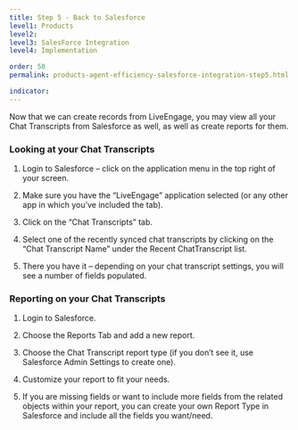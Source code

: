 ```yaml
---
title: Step 5 - Back to Salesforce
level1: Products
level2: 
level3: SalesForce Integration
level4: Implementation

order: 50
permalink: products-agent-efficiency-salesforce-integration-step5.html

indicator:
---
```


Now that we can create records from LiveEngage, you may view all your Chat Transcripts from Salesforce as well, as well as create reports for them.

### Looking at your Chat Transcripts

1. Login to Salesforce – click on the application menu in the top right of your screen.

2. Make sure you have the “LiveEngage” application selected (or any other app in which you’ve included the tab).

3. Click on the “Chat Transcripts” tab.

4. Select one of the recently synced chat transcripts by clicking on the “Chat Transcript Name” under the Recent ChatTranscript list.

5. There you have it – depending on your chat transcript settings, you will see a number of fields populated.

### Reporting on your Chat Transcripts

1. Login to Salesforce.

2. Choose the Reports Tab and add a new report.

3. Choose the Chat Transcript report type (if you don’t see it, use Salesforce Admin Settings to create one).

4. Customize your report to fit your needs.

5. If you are missing fields or want to include more fields from the related objects within your report, you can create your own Report Type in Salesforce and include all the fields you want/need.